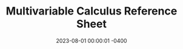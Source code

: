 ---
title: "Multivariable Calculus Reference Sheet"
semester_name: "Summer 2023"
semester_order: 1
order: 1
downloads:
    - label: "Multivariable Calculus"
      url: "/downloads/Multivariable%20Calculus.pdf"
texts:
    - title: "MIT 18.02 OCW"
date: 2023-08-01 00:00:01 -0400
---